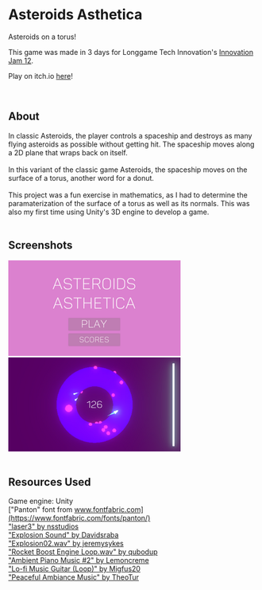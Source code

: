 # Asteroids Asthetica
 
Asteroids on a torus!

This game was made in 3 days for Longgame Tech Innovation's [Innovation Jam 12](https://itch.io/jam/longgame-tech-innovation-jam-12-torus).

Play on itch.io [here](https://sappyjam.itch.io/asteroids-asthetica)!

<br />

## About

In classic Asteroids, the player controls a spaceship and destroys as many flying asteroids as possible without getting hit. 
The spaceship moves along a 2D plane that wraps back on itself.
<br /><br />
In this variant of the classic game Asteroids, the spaceship moves on the surface of a torus, another word for a donut.
<br /><br />
This project was a fun exercise in mathematics, as I had to determine the paramaterization of the surface of a torus as well as its normals. 
This was also my first time using Unity's 3D engine to develop a game.
<br /><br />

## Screenshots
![An image of AA's title screen](./Screenshots/title.png "Title screen")
![An image of AA's gameplay](./Screenshots/gameplay.png "Gameplay")
<br /><br />

## Resources Used
Game engine: Unity <br />
["Panton" font from www.fontfabric.com](https://www.fontfabric.com/fonts/panton/) <br />
["laser3" by nsstudios](https://freesound.org/people/nsstudios/sounds/344276/) <br />
["Explosion Sound" by Davidsraba](https://freesound.org/people/Davidsraba/sounds/347168/) <br />
["Explosion02.wav" by jeremysykes](https://freesound.org/people/jeremysykes/sounds/341237/) <br />
["Rocket Boost Engine Loop.wav" by qubodup](https://freesound.org/people/qubodup/sounds/146770/) <br />
["Ambient Piano Music #2" by Lemoncreme](https://freesound.org/people/Lemoncreme/sounds/320525/) <br />
["Lo-fi Music Guitar (Loop)" by Migfus20](https://freesound.org/people/Migfus20/sounds/569791/) <br />
["Peaceful Ambiance Music" by TheoTur](https://freesound.org/people/TheoTer/sounds/510948/) <br />